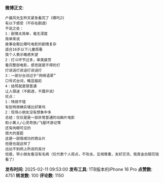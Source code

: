 **微博正文**: 
```
户晨风先生昨天紧急看完了《哪吒2》
有以下感受（不存在剧透）
不足之处：
1：剧情太简单，毫无深度
简单来说
故事会都比哪吒电影的剧情复杂
适合16岁以下儿童观看
我个人表示略感失望
2：打斗环节过多，审美疲劳
看完整部电影，感觉就是不停的打
打说话打说话打说话打
3：一部分台词过于"网络语录”
口号式台词，略显尴尬
4：结局就是很普通
让人很迷（不剧透，不展开说）
优点：
1：特效不错
有些特效确实堪比好莱坞
2：现场小朋友没有想象中多
总结：仅仅是是一部非常普通的动画片电影
和小黄人/心灵奇旅/飞屋环游记等
还有肉眼可见的
很大的差距
这是一部很成功的商业片
但是也就这样了
远达不到网上所说的高分
但是，带小朋友看没有毛病（仅代表个人观点，不攻击，互相尊重，友好交流，我真金白银花钱看了）
```
**发布时间**: 2025-02-11 09:53:00
**发布工具**: 1TB版本的iPhone 16 Pro
**点赞数**: 4751
**转发数**: 100
**评论数**: 1150
